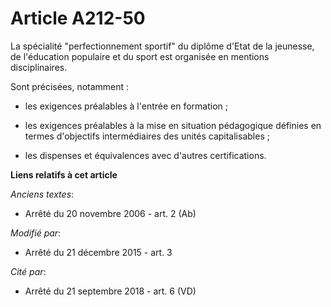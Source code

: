 # Article A212-50

La spécialité "perfectionnement sportif" du diplôme d'Etat de la jeunesse, de l'éducation populaire et du sport est organisée
en mentions disciplinaires.

Sont précisées, notamment :

- les exigences préalables à l'entrée en formation ;

- les exigences préalables à la mise en situation pédagogique définies en termes d'objectifs intermédiaires des unités
capitalisables ;

- les dispenses et équivalences avec d'autres certifications.

**Liens relatifs à cet article**

_Anciens textes_:

  - Arrêté du 20 novembre 2006 - art. 2 (Ab)

_Modifié par_:

  - Arrêté du 21 décembre 2015 - art. 3

_Cité par_:

  - Arrêté du 21 septembre 2018 - art. 6 (VD)
